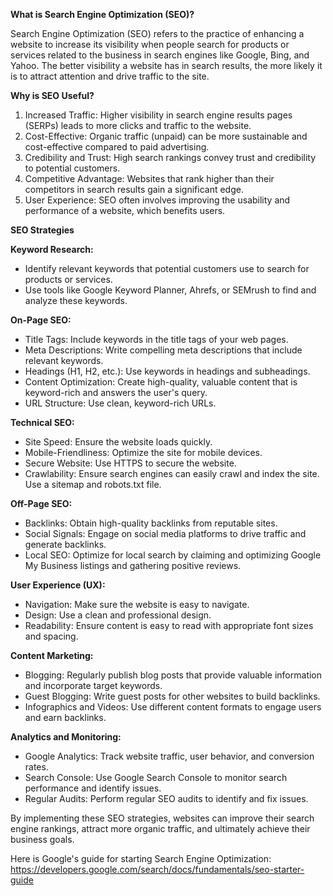 **What is Search Engine Optimization (SEO)?**

Search Engine Optimization (SEO) refers to the practice of enhancing a website to increase its visibility when people search for products or services related to the business in search engines like Google, Bing, and Yahoo. The better visibility a website has in search results, the more likely it is to attract attention and drive traffic to the site.

**Why is SEO Useful?**

1. Increased Traffic: Higher visibility in search engine results pages (SERPs) leads to more clicks and traffic to the website.
2. Cost-Effective: Organic traffic (unpaid) can be more sustainable and cost-effective compared to paid advertising.
3. Credibility and Trust: High search rankings convey trust and credibility to potential customers.
4. Competitive Advantage: Websites that rank higher than their competitors in search results gain a significant edge.
5. User Experience: SEO often involves improving the usability and performance of a website, which benefits users.

**SEO Strategies**

**Keyword Research:**

- Identify relevant keywords that potential customers use to search for products or services.
- Use tools like Google Keyword Planner, Ahrefs, or SEMrush to find and analyze these keywords.

**On-Page SEO:**

- Title Tags: Include keywords in the title tags of your web pages.
- Meta Descriptions: Write compelling meta descriptions that include relevant keywords.
- Headings (H1, H2, etc.): Use keywords in headings and subheadings.
- Content Optimization: Create high-quality, valuable content that is keyword-rich and answers the user's query.
- URL Structure: Use clean, keyword-rich URLs.
  
**Technical SEO:**

- Site Speed: Ensure the website loads quickly.
- Mobile-Friendliness: Optimize the site for mobile devices.
- Secure Website: Use HTTPS to secure the website.
- Crawlability: Ensure search engines can easily crawl and index the site. Use a sitemap and robots.txt file.
  
**Off-Page SEO:**

- Backlinks: Obtain high-quality backlinks from reputable sites.
- Social Signals: Engage on social media platforms to drive traffic and generate backlinks.
- Local SEO: Optimize for local search by claiming and optimizing Google My Business listings and gathering positive reviews.

**User Experience (UX):**

- Navigation: Make sure the website is easy to navigate.
- Design: Use a clean and professional design.
- Readability: Ensure content is easy to read with appropriate font sizes and spacing.
  
**Content Marketing:**

- Blogging: Regularly publish blog posts that provide valuable information and incorporate target keywords.
- Guest Blogging: Write guest posts for other websites to build backlinks.
- Infographics and Videos: Use different content formats to engage users and earn backlinks.
  
**Analytics and Monitoring:**

- Google Analytics: Track website traffic, user behavior, and conversion rates.
- Search Console: Use Google Search Console to monitor search performance and identify issues.
- Regular Audits: Perform regular SEO audits to identify and fix issues.
  
By implementing these SEO strategies, websites can improve their search engine rankings, attract more organic traffic, and ultimately achieve their business goals.

Here is Google's guide for starting Search Engine Optimization: https://developers.google.com/search/docs/fundamentals/seo-starter-guide

